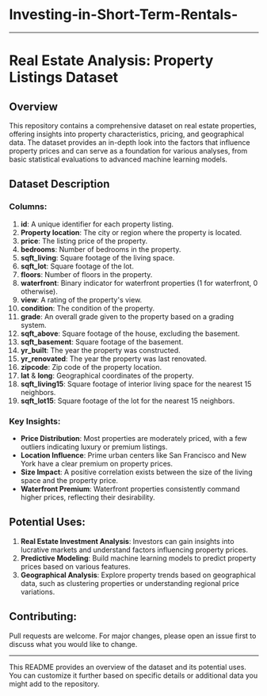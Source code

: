 # Investing-in-Short-Term-Rentals-

---

# Real Estate Analysis: Property Listings Dataset

## Overview
This repository contains a comprehensive dataset on real estate properties, offering insights into property characteristics, pricing, and geographical data. The dataset provides an in-depth look into the factors that influence property prices and can serve as a foundation for various analyses, from basic statistical evaluations to advanced machine learning models.

## Dataset Description

### Columns:
1. **id**: A unique identifier for each property listing.
2. **Property location**: The city or region where the property is located.
3. **price**: The listing price of the property.
4. **bedrooms**: Number of bedrooms in the property.
5. **sqft_living**: Square footage of the living space.
6. **sqft_lot**: Square footage of the lot.
7. **floors**: Number of floors in the property.
8. **waterfront**: Binary indicator for waterfront properties (1 for waterfront, 0 otherwise).
9. **view**: A rating of the property's view.
10. **condition**: The condition of the property.
11. **grade**: An overall grade given to the property based on a grading system.
12. **sqft_above**: Square footage of the house, excluding the basement.
13. **sqft_basement**: Square footage of the basement.
14. **yr_built**: The year the property was constructed.
15. **yr_renovated**: The year the property was last renovated.
16. **zipcode**: Zip code of the property location.
17. **lat** & **long**: Geographical coordinates of the property.
18. **sqft_living15**: Square footage of interior living space for the nearest 15 neighbors.
19. **sqft_lot15**: Square footage of the lot for the nearest 15 neighbors.

### Key Insights:
- **Price Distribution**: Most properties are moderately priced, with a few outliers indicating luxury or premium listings.
- **Location Influence**: Prime urban centers like San Francisco and New York have a clear premium on property prices.
- **Size Impact**: A positive correlation exists between the size of the living space and the property price.
- **Waterfront Premium**: Waterfront properties consistently command higher prices, reflecting their desirability.

## Potential Uses:
1. **Real Estate Investment Analysis**: Investors can gain insights into lucrative markets and understand factors influencing property prices.
2. **Predictive Modeling**: Build machine learning models to predict property prices based on various features.
3. **Geographical Analysis**: Explore property trends based on geographical data, such as clustering properties or understanding regional price variations.

## Contributing:
Pull requests are welcome. For major changes, please open an issue first to discuss what you would like to change.

---

This README provides an overview of the dataset and its potential uses. You can customize it further based on specific details or additional data you might add to the repository.
